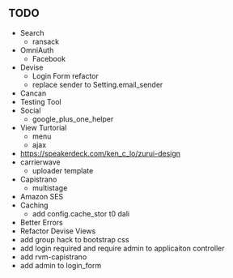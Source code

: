 ## TODO 

* Search
  - ransack
* OmniAuth
  - Facebook
* Devise
  - Login Form refactor
  - replace sender to Setting.email_sender
* Cancan
* Testing Tool
* Social
  - google_plus_one_helper
* View Turtorial
  - menu
  - ajax
* <https://speakerdeck.com/ken_c_lo/zurui-design> 
* carrierwave
  - uploader template
* Capistrano
  - multistage
* Amazon SES
* Caching
  - add config.cache_stor t0 dali
* Better Errors
* Refactor Devise Views
* add group hack to bootstrap css
* add login required and require admin to applicaiton controller
* add rvm-capistrano
* add admin to login_form